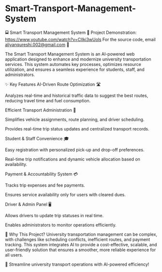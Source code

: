 # Smart-Transport-Management-System
🚍 Smart Transport Management System
🔗 Project Demonstration: https://www.youtube.com/watch?v=ClIki3wUols
For the source code, email aliyanqureshi.002@gmail.com 📩

The Smart Transport Management System is an AI-powered web application designed to enhance and modernize university transportation services. This system automates key processes, optimizes resource utilization, and ensures a seamless experience for students, staff, and administrators.

✨ Key Features
AI-Driven Route Optimization 🛣️

Analyzes real-time and historical traffic data to suggest the best routes, reducing travel time and fuel consumption.

Efficient Transport Administration 🚐

Simplifies vehicle assignments, route planning, and driver scheduling.

Provides real-time trip status updates and centralized transport records.

Student & Staff Convenience 🎓

Easy registration with personalized pick-up and drop-off preferences.

Real-time trip notifications and dynamic vehicle allocation based on availability.

Payment & Accountability System 💳

Tracks trip expenses and fee payments.

Ensures service availability only for users with cleared dues.

Driver & Admin Panel 🖥️

Allows drivers to update trip statuses in real time.

Enables administrators to monitor operations efficiently.

🎯 Why This Project?
University transportation management can be complex, with challenges like scheduling conflicts, inefficient routes, and payment tracking. This system integrates AI to provide a cost-effective, scalable, and user-friendly solution that ensures a smoother, more reliable experience for all users.

🚀 Streamline university transport operations with AI-powered efficiency!

